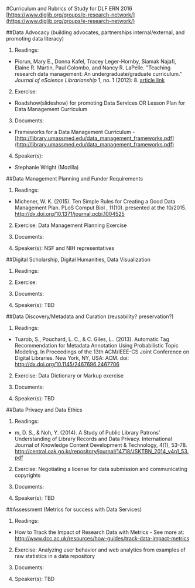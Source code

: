 #Curriculum and Rubrics of Study for DLF ERN 2016
[https://www.diglib.org/groups/e-research-network/](https://www.diglib.org/groups/e-research-network/)

##Data Advocacy (building advocates, partnerships internal/external, and promoting data literacy)

1. Readings: 
  * Piorun, Mary E., Donna Kafel, Tracey Leger-Hornby, Siamak Najafi, Elaine R. Martin, Paul Colombo, and Nancy R. LaPelle. "Teaching research data management: An undergraduate/graduate curriculum." *Journal of eScience Librarianship* 1, no. 1 (2012): 8. [article link](http://escholarship.umassmed.edu/jeslib/vol1/iss1/8/)

2. Exercise:
  * Roadshow(slideshow) for promoting Data Services OR Lesson Plan for Data Management Curriculum 

3. Documents:
  * Frameworks for a Data Management Curriculum - [http://library.umassmed.edu/data_management_frameworks.pdf](http://library.umassmed.edu/data_management_frameworks.pdf) 

4. Speaker(s): 
  * Stephanie Wright (Mozilla)

##Data Management Planning and Funder Requirements

1. Readings:
  * Michener, W. K. (2015). Ten Simple Rules for Creating a Good Data Management Plan. PLoS Comput Biol , 11(10). presented at the 10/2015. http://dx.doi.org/10.1371/journal.pcbi.1004525

2. Exercise: Data Management Planning Exercise

3. Documents: 

4. Speaker(s): NSF and NIH representatives

##Digital Scholarship, Digital Humanities, Data Visualization

1. Readings:

2. Exercise:

3. Documents: 

4. Speaker(s): TBD

##Data Discovery/Metadata and Curation (reusability? preservation?)

1. Readings:
  * Tuarob, S., Pouchard, L. C., & C. Giles, L.. (2013). Automatic Tag Recommendation for Metadata Annotation Using Probabilistic Topic Modeling. In Proceedings of the 13th ACM/IEEE-CS Joint Conference on Digital Libraries. New York, NY, USA: ACM. doi: http://dx.doi.org/10.1145/2467696.2467706

2. Exercise: Data Dictionary or Markup exercise

3. Documents: 

4. Speaker(s): TBD

##Data Privacy and Data Ethics

1. Readings: 
  * m, D. S., & Noh, Y. (2014). A Study of Public Library Patrons’ Understanding of Library Records and Data Privacy. International Journal of Knowledge Content Development & Technology, 4(1), 53-78. http://central.oak.go.kr/repository/journal/14718/JSKTBN_2014_v4n1_53.pdf  

2. Exercise: Negotiating a license for data submission and communicating copyrights

3. Documents: 

4. Speaker(s): TBD

##Assessment (Metrics for success with Data Services)

1. Readings: 
  * How to Track the Impact of Research Data with Metrics - See more at: http://www.dcc.ac.uk/resources/how-guides/track-data-impact-metrics

2. Exercise: Analyzing user behavior and web analytics from examples of raw statistics in a data repository

3. Documents: 

4. Speaker(s): TBD

